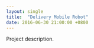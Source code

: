 ```yaml
---
layout: single
title:  "Delivery Mobile Robot"
date: 2016-06-30 21:00:00 +0800
---
```

Project description.
